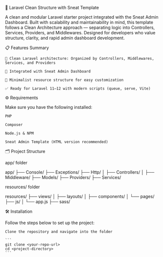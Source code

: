 🚀 Laravel Clean Structure with Sneat Template

A clean and modular Laravel starter project integrated with the Sneat Admin Dashboard. Built with scalability and maintainability in mind, this template follows a Clean Architecture approach — separating logic into Controllers, Services, Providers, and Middlewares. Designed for developers who value structure, clarity, and rapid admin dashboard development.

📋 Features Summary

    🔧 Clean Laravel architecture: Organized by Controllers, Middlewares, Services, and Providers

    🧩 Integrated with Sneat Admin Dashboard

    📁 Minimalist resource structure for easy customization

    ✅ Ready for Laravel 11–12 with modern scripts (queue, serve, Vite)


⚙️ Requirements

Make sure you have the following installed:

    PHP

    Composer

    Node.js & NPM

    Sneat Admin Template (HTML version recommended)

🗂️ Project Structure

app/ folder

app/
├── Console/
├── Exceptions/
├── Http/
│   ├── Controllers/
│   ├── Middleware/
├── Models/
├── Providers/
├── Services/


resources/ folder

resources/
├── views/
│   ├── layouts/
│   ├── components/
│   └── pages/
├── js/
│   └── app.js
├── sass/


🛠️ Installation

Follow the steps below to set up the project:

    Clone the repository and navigate into the folder

    ```
    git clone <your-repo-url>
    cd <project-directory>
    ```

